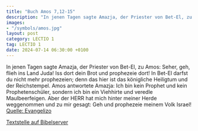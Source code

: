 ```yaml
---
title: "Buch Amos 7,12-15"
description: "In jenen Tagen sagte Amazja, der Priester von Bet-El, zu Amos: Seher, geh, flieh ins Land Juda! Iss dort dein Brot und prophezeie dort! In Bet-El darfst du nicht mehr prophezeien; denn das hier ist das königliche Heiligtum und der Reichstempel. Amos antwortete Amazja: Ich bin kei...."
images:
- "/symbols/amos.jpg"
layout: post
category: LECTIO 1
tag: LECTIO 1
date: 2024-07-14 06:30:00 +0100
---
```

In jenen Tagen sagte Amazja, der Priester von Bet-El, zu Amos: Seher, geh, flieh ins Land Juda! Iss dort dein Brot und prophezeie dort!
In Bet-El darfst du nicht mehr prophezeien; denn das hier ist das königliche Heiligtum und der Reichstempel.
Amos antwortete Amazja: Ich bin kein Prophet und kein Prophetenschüler, sondern ich bin ein Viehhirte und veredle Maulbeerfeigen.<!--more-->
Aber der HERR hat mich hinter meiner Herde weggenommen und zu mir gesagt: Geh und prophezeie meinem Volk Israel!<br>
[Quelle: Evangelizo](https://evangeliumtagfuertag.org/DE/gospel)

[Textstelle auf Bibelserver](https://www.bibleserver.com/EU/Amos7,12-15)
